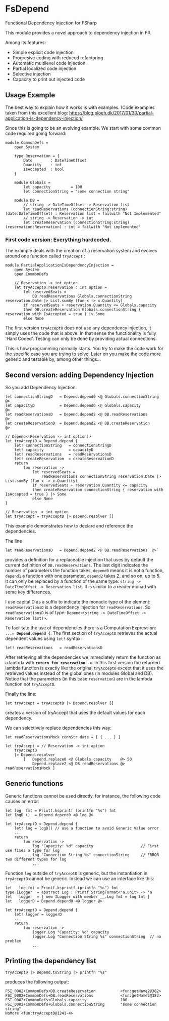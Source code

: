 # FsDepend
Functional Dependency Injection for FSharp

This module provides a novel approach to dependency injection in F#.

Among its features:
- Simple explicit code injection
- Progresive coding with reduced refactoring
- Automatic multilevel code injection
- Partial localized code injection
- Selective injection
- Capacity to print out injected code

## Usage Example
The best way to explain how it works is with examples. 
(Code examples taken from this excellent blog:
https://blog.ploeh.dk/2017/01/30/partial-application-is-dependency-injection/

Since this is going to be an evolving example. We start with  some common code required going forward:

    module CommonDefs =
        open System

        type Reservation = {
            Date        : DateTimeOffset
            Quantity    : int
            IsAccepted  : bool
        }

        module Globals =
            let capacity         = 100
            let connectionString = "some connection string"

        module DB =
            // string -> DateTimeOffset -> Reservation list
            let readReservations (connectionString:string) (date:DateTimeOffset) : Reservation list = failwith "Not Implemented"
            // string -> Reservation -> int
            let createReservation (connectionString:string) (reservation:Reservation) : int = failwith "Not implemented"

### First code version: Everything hardcoded.

The example deals with the creation of a reservation system and evolves around one function called `tryAccept` :

    module PartialApplicationIsDependencyInjection =
        open System
        open CommonDefs

        // Reservation -> int option
        let tryAccept0 reservation : int option =
            let reservedSeats =
                DB.readReservations Globals.connectionString reservation.Date |> List.sumBy (fun x -> x.Quantity)
            if reservedSeats + reservation.Quantity <= Globals.capacity
            then DB.createReservation Globals.connectionString { reservation with IsAccepted = true } |> Some
            else None

The first version `tryAccept0` does not use any dependency injection, it simply uses the code that is above. In that sense the functionality is fully 'Hard Coded'. Testing can only be done by providing actual connections.

This is how programming normally starts. 
You try to make the code work for the specific case you are trying to solve.
Later on you make the code more generic and testable by, among other things...

## Second version: adding Dependency Injection

So you add Dependency Injection:

    let connectionStringD   = Depend.depend0 <@ Globals.connectionString  @>
    let capacityD           = Depend.depend0 <@ Globals.capacity          @>
    let readReservationsD   = Depend.depend2 <@ DB.readReservations       @>
    let createReservationD  = Depend.depend2 <@ DB.createReservation      @>

    // Depend<(Reservation -> int option)>
    let tryAcceptD = Depend.depend {
        let! connectionString   = connectionStringD
        let! capacity           = capacityD
        let! readReservations   = readReservationsD
        let! createReservation  = createReservationD
        return
            fun reservation ->
                let reservedSeats =
                    readReservations connectionString reservation.Date |> List.sumBy (fun x -> x.Quantity)
                if reservedSeats + reservation.Quantity <= capacity
                then createReservation connectionString { reservation with IsAccepted = true } |> Some
                else None
    }

    // Reservation -> int option
    let tryAccept = tryAcceptD |> Depend.resolver []

This example demonstrates how to declare and reference the dependencies.

The line

    let readReservationsD   = Depend.depend2 <@ DB.readReservations  @>` 
    
provides a definition for a replaceable 
injection that uses by default the current definition of `DB.readReservations`. The last digit indicates the number of 
parameters the function takes, `depend0` means it is not a function, `depend1` a function with one parameter, 
`depend2` takes 2, and so on, up to 5.
It can only be replaced by a function of the same type: `string -> DateTimeOffset -> Reservation list`. It is similar to a reader monad with some key differences.

I use capital D as a suffix to indicate the monadic type of the element: `readReservationsD` is a dependency injection
for `readReservations`. So `readReservationsD` is of type: `Depend<(string -> DateTimeOffset -> Reservation list)>`.

To facilitate the use of dependencies there is a Computation Expression: **`...= Depend.depend {`**. The first section of `tryAcceptD` retrieves the actual dependent values using `let!` syntax:

    let! readReservations   = readReservationsD

After retrieving all the dependencies we immediately return the function as a lambda with **`return fun reservation ->`**. In this first version the returned lambda function is exactly like the original `tryAccept0` except that it uses the retrieved values instead of the global ones (in modules Global and DB). Notice that the parameters (in this case `reservation`) are in the lambda function not `tryAcceptD`.

Finally the line:

    let tryAccept = tryAcceptD |> Depend.resolver []
    
creates a version of tryAccept that uses the default values for each dependency. 

We can selectively replace dependencies this way:

    let readReservationsMock connStr date = [ { ... } ]

    let tryAccept = // Reservation -> int option
        tryAcceptD 
        |> Depend.resolver 
            [   Depend.replace0 <@ Globals.capacity    @> 50 
                Depend.replace2 <@ DB.readReservations @> readReservationsMock ]

## Generic functions

Generic functions cannot be used directly, for instance, the following code causes an error:

    let log  fmt = Printf.ksprintf (printfn "%s") fmt
    let logD ()  = Depend.depend0 <@ log @>   
    
    let tryAcceptD = Depend.depend {
        let! log = logD() // use a function to avoid Generic Value error
        ...
        return
            fun reservation ->
                log "Capacity: %d" capacity                     // First use fixes a type for log
                log "Connection String %s" connectionString     // ERROR two different types for log
                ...

Function `log` outside of `tryAcceptD` is generic, but the instantiation in `tryAcceptD` cannot be generic.
Instead we can use an interface like this:

    let   log fmt = Printf.ksprintf (printfn "%s") fmt
    type ILogger  = abstract Log : Printf.StringFormat<'a,unit> -> 'a
    let   logger  = { new ILogger with member __.Log fmt = log fmt }
    let   loggerD = Depend.depend0 <@ logger @>

    let tryAcceptD = Depend.depend {
        let! logger = loggerD
        ...
        return
            fun reservation ->
                logger.Log "Capacity: %d" capacity
                logger.Log "Connection String %s" connectionString  // no problem
                ...


## Printing the dependency list

    tryAcceptD |> Depend.toString |> printfn "%s"

produces the following output:

    FSI_0002+CommonDefs+DB.createReservation           <fun:getName2@382>
    FSI_0002+CommonDefs+DB.readReservations            <fun:getName2@382>
    FSI_0002+CommonDefs+Globals.capacity               100
    FSI_0002+CommonDefs+Globals.connectionString       "some connection string"
    NoMore <fun:tryAcceptD@1241-4>

